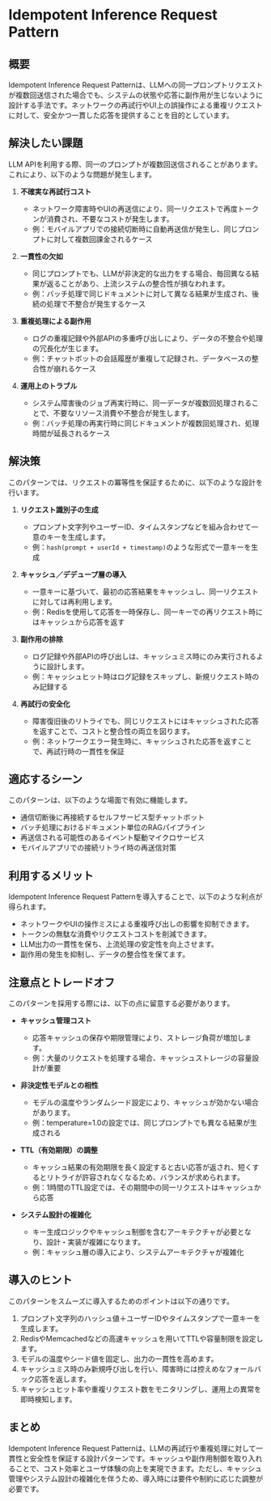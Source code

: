# Idempotent Inference Request Pattern

## 概要
Idempotent Inference Request Patternは、LLMへの同一プロンプトリクエストが複数回送信された場合でも、システムの状態や応答に副作用が生じないように設計する手法です。ネットワークの再試行やUI上の誤操作による重複リクエストに対して、安全かつ一貫した応答を提供することを目的としています。

## 解決したい課題
LLM APIを利用する際、同一のプロンプトが複数回送信されることがあります。これにより、以下のような問題が発生します。

1. **不確実な再試行コスト**
   - ネットワーク障害時やUIの再送信により、同一リクエストで再度トークンが消費され、不要なコストが発生します。
   - 例：モバイルアプリでの接続切断時に自動再送信が発生し、同じプロンプトに対して複数回課金されるケース

2. **一貫性の欠如**
   - 同じプロンプトでも、LLMが非決定的な出力をする場合、毎回異なる結果が返ることがあり、上流システムの整合性が損なわれます。
   - 例：バッチ処理で同じドキュメントに対して異なる結果が生成され、後続の処理で不整合が発生するケース

3. **重複処理による副作用**
   - ログの重複記録や外部APIの多重呼び出しにより、データの不整合や処理の冗長化が生じます。
   - 例：チャットボットの会話履歴が重複して記録され、データベースの整合性が崩れるケース

4. **運用上のトラブル**
   - システム障害後のジョブ再実行時に、同一データが複数回処理されることで、不要なリソース消費や不整合が発生します。
   - 例：バッチ処理の再実行時に同じドキュメントが複数回処理され、処理時間が延長されるケース

## 解決策
このパターンでは、リクエストの冪等性を保証するために、以下のような設計を行います。

1. **リクエスト識別子の生成**
   - プロンプト文字列やユーザーID、タイムスタンプなどを組み合わせて一意のキーを生成します。
   - 例：`hash(prompt + userId + timestamp)`のような形式で一意キーを生成

2. **キャッシュ／デデュープ層の導入**
   - 一意キーに基づいて、最初の応答結果をキャッシュし、同一リクエストに対しては再利用します。
   - 例：Redisを使用して応答を一時保存し、同一キーでの再リクエスト時にはキャッシュから応答を返す

3. **副作用の排除**
   - ログ記録や外部APIの呼び出しは、キャッシュミス時にのみ実行されるように設計します。
   - 例：キャッシュヒット時はログ記録をスキップし、新規リクエスト時のみ記録する

4. **再試行の安全化**
   - 障害復旧後のリトライでも、同じリクエストにはキャッシュされた応答を返すことで、コストと整合性の両立を図ります。
   - 例：ネットワークエラー発生時に、キャッシュされた応答を返すことで、再試行時の一貫性を保証

## 適応するシーン
このパターンは、以下のような場面で有効に機能します。

- 通信切断後に再接続するセルフサービス型チャットボット
- バッチ処理におけるドキュメント単位のRAGパイプライン
- 再送信される可能性のあるイベント駆動マイクロサービス
- モバイルアプリでの接続リトライ時の再送信対策

## 利用するメリット
Idempotent Inference Request Patternを導入することで、以下のような利点が得られます。

- ネットワークやUIの操作ミスによる重複呼び出しの影響を抑制できます。
- トークンの無駄な消費やリクエストコストを削減できます。
- LLM出力の一貫性を保ち、上流処理の安定性を向上させます。
- 副作用の発生を抑制し、データの整合性を保てます。

## 注意点とトレードオフ
このパターンを採用する際には、以下の点に留意する必要があります。

- **キャッシュ管理コスト**
   - 応答キャッシュの保存や期限管理により、ストレージ負荷が増加します。
   - 例：大量のリクエストを処理する場合、キャッシュストレージの容量設計が重要

- **非決定性モデルとの相性**
   - モデルの温度やランダムシード設定により、キャッシュが効かない場合があります。
   - 例：temperature=1.0の設定では、同じプロンプトでも異なる結果が生成される

- **TTL（有効期限）の調整**
   - キャッシュ結果の有効期限を長く設定すると古い応答が返され、短くするとリトライが許容されなくなるため、バランスが求められます。
   - 例：1時間のTTL設定では、その期間中の同一リクエストはキャッシュから応答

- **システム設計の複雑化**
   - キー生成ロジックやキャッシュ制御を含むアーキテクチャが必要となり、設計・実装が複雑になります。
   - 例：キャッシュ層の導入により、システムアーキテクチャが複雑化

## 導入のヒント
このパターンをスムーズに導入するためのポイントは以下の通りです。

1. プロンプト文字列のハッシュ値＋ユーザーIDやタイムスタンプで一意キーを生成します。
2. RedisやMemcachedなどの高速キャッシュを用いてTTLや容量制限を設定します。
3. モデルの温度やシード値を固定し、出力の一貫性を高めます。
4. キャッシュミス時のみ新規呼び出しを行い、障害時には控えめなフォールバック応答を返します。
5. キャッシュヒット率や重複リクエスト数をモニタリングし、運用上の異常を即時検知します。

## まとめ
Idempotent Inference Request Patternは、LLMの再試行や重複処理に対して一貫性と安全性を保証する設計パターンです。キャッシュや副作用制御を取り入れることで、コスト効率とユーザ体験の向上を実現できます。ただし、キャッシュ管理やシステム設計の複雑化を伴うため、導入時には要件や制約に応じた調整が必要です。
